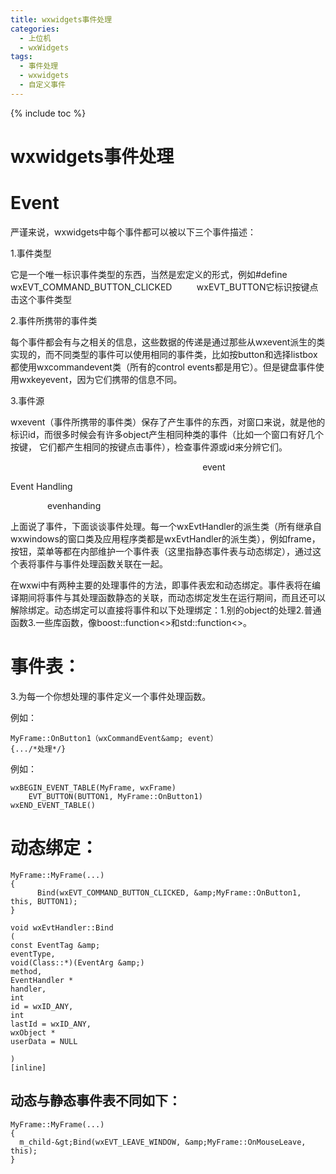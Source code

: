 ```yaml
---
title: wxwidgets事件处理
categories:
  - 上位机
  - wxWidgets
tags:
  - 事件处理
  - wxwidgets
  - 自定义事件
---
```

{% include toc %}

# wxwidgets事件处理

# Event

严谨来说，wxwidgets中每个事件都可以被以下三个事件描述：

1.事件类型  

它是一个唯一标识事件类型的东西，当然是宏定义的形式，例如#define wxEVT_COMMAND_BUTTON_CLICKED          wxEVT_BUTTON它标识按键点击这个事件类型

2.事件所携带的事件类  

每个事件都会有与之相关的信息，这些数据的传递是通过那些从wxevent派生的类实现的，而不同类型的事件可以使用相同的事件类，比如按button和选择listbox都使用wxcommandevent类（所有的control events都是用它）。但是键盘事件使用wxkeyevent，因为它们携带的信息不同。

3.事件源 

wxevent（事件所携带的事件类）保存了产生事件的东西，对窗口来说，就是他的标识id，而很多时候会有许多object产生相同种类的事件（比如一个窗口有好几个按键， 它们都产生相同的按键点击事件），检查事件源或id来分辨它们。

                                                                              event

Event Handling

               evenhanding

上面说了事件，下面谈谈事件处理。每一个<a title="A class that can handle events from the windowing system.">wxEvtHandler</a>的派生类（所有继承自wxwindows的窗口类及应用程序类都是<a title="A class that can handle events from the windowing system.">wxEvtHandler</a>的派生类），例如frame，按钮，菜单等都在内部维护一个事件表（这里指静态事件表与动态绑定），通过这个表将事件与事件处理函数关联在一起。

在wxwi中有两种主要的处理事件的方法，即事件表宏和动态绑定。事件表将在编译期间将事件与其处理函数静态的关联，而动态绑定发生在运行期间，而且还可以解除绑定。动态绑定可以直接将事件和以下处理绑定：1.别的object的处理2.普通函数3.一些库函数，像boost::function&lt;&gt;和std::function&lt;&gt;。

# 事件表：

3.为每一个你想处理的事件定义一个事件处理函数。<br/>

例如：

```
MyFrame::OnButton1（wxCommandEvent&amp; event）
{.../*处理*/}
```

例如：

```
wxBEGIN_EVENT_TABLE(MyFrame, wxFrame)
    EVT_BUTTON(BUTTON1, MyFrame::OnButton1)
wxEND_EVENT_TABLE()
```

# 动态绑定：

```
MyFrame::MyFrame(...)
{
      Bind(wxEVT_COMMAND_BUTTON_CLICKED, &amp;MyFrame::OnButton1, this, BUTTON1);
}
```

```
void wxEvtHandler::Bind
(
const EventTag &amp; 
eventType,
void(Class::*)(EventArg &amp;) 
method,
EventHandler * 
handler,
int 
id = wxID_ANY,
int 
lastId = wxID_ANY,
wxObject * 
userData = NULL
 
)
[inline]
```

## 动态与静态事件表不同如下：

```
MyFrame::MyFrame(...)
{
  m_child-&gt;Bind(wxEVT_LEAVE_WINDOW, &amp;MyFrame::OnMouseLeave, this);
}
```
